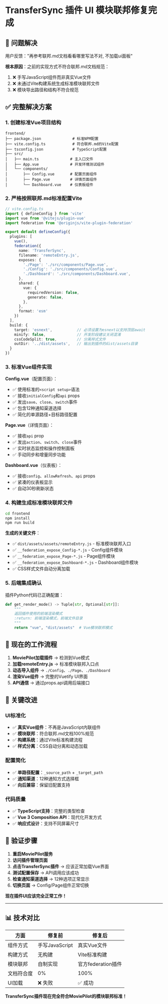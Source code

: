 # TransferSync 插件 UI 模块联邦修复完成

## 🎯 问题解决

用户反馈："再参考联邦.md文档看看哪里写法不对, 不加载ui面板"

**根本原因**：之前的实现方式不符合联邦.md文档规范：
1. ❌ 手写JavaScript组件而非真实Vue文件
2. ❌ 未通过Vite构建系统生成标准模块联邦文件
3. ❌ 模块导出路径和结构不符合规范

## ✅ 完整解决方案

### 1. 创建标准Vue项目结构

```
frontend/
├── package.json              # 标准NPM配置
├── vite.config.ts            # 符合联邦.md的Vite配置
├── tsconfig.json             # TypeScript配置
├── src/
│   ├── main.ts              # 主入口文件
│   ├── App.vue              # 开发环境测试组件
│   └── components/
│       ├── Config.vue       # 配置页面组件
│       ├── Page.vue         # 详情页面组件
│       └── Dashboard.vue    # 仪表板组件
```

### 2. 严格按照联邦.md标准配置Vite

```typescript
// vite.config.ts
import { defineConfig } from 'vite'
import vue from '@vitejs/plugin-vue'
import federation from '@originjs/vite-plugin-federation'

export default defineConfig({
  plugins: [
    vue(),
    federation({
      name: 'TransferSync',
      filename: 'remoteEntry.js',
      exposes: {
        './Page': './src/components/Page.vue',
        './Config': './src/components/Config.vue',
        './Dashboard': './src/components/Dashboard.vue',
      },
      shared: {
        vue: {
          requiredVersion: false,
          generate: false,
        },
      },
      format: 'esm'
    })
  ],
  build: {
    target: 'esnext',           // 必须设置为esnext以支持顶层await
    minify: false,              // 开发阶段建议关闭混淆
    cssCodeSplit: true,         // 分离样式文件
    outDir: '../dist/assets',   // 输出到插件的dist/assets目录
  }
})
```

### 3. 标准Vue组件实现

**Config.vue**（配置页面）：
- ✅ 使用标准的`<script setup>`语法
- ✅ 接收`initialConfig`和`api` props
- ✅ 发出`save`、`close`、`switch`事件
- ✅ 包含12种通知渠道选择
- ✅ 简化的单源路径+目标路径配置

**Page.vue**（详情页面）：
- ✅ 接收`api` prop
- ✅ 发出`action`、`switch`、`close`事件
- ✅ 实时状态监控和操作控制面板
- ✅ 手动同步和增量同步功能

**Dashboard.vue**（仪表板）：
- ✅ 接收`config`、`allowRefresh`、`api` props
- ✅ 紧凑的仪表板显示
- ✅ 自动30秒刷新状态

### 4. 构建生成标准模块联邦文件

```bash
cd frontend
npm install
npm run build
```

**生成的关键文件**：
- ✅ `dist/assets/assets/remoteEntry.js` - 标准模块联邦入口
- ✅ `__federation_expose_Config-*.js` - Config组件模块
- ✅ `__federation_expose_Page-*.js` - Page组件模块
- ✅ `__federation_expose_Dashboard-*.js` - Dashboard组件模块
- ✅ CSS样式文件自动分离加载

### 5. 后端集成确认

插件Python代码已正确配置：

```python
def get_render_mode() -> Tuple[str, Optional[str]]:
    """
    返回插件使用的前端渲染模式
    :return: 前端渲染模式，前端文件目录
    """
    return "vue", "dist/assets"  # Vue模块联邦模式
```

## 🚀 现在的工作流程

1. **MoviePilot加载插件** → 检测到Vue模式
2. **加载remoteEntry.js** → 标准模块联邦入口点
3. **动态导入组件** → `./Config`、`./Page`、`./Dashboard`
4. **渲染Vue组件** → 完整的Vuetify UI界面
5. **API通信** → 通过props.api调用后端接口

## 🎯 关键改进

### UI标准化
- ✅ **真实Vue组件**：不再是JavaScript内联组件
- ✅ **模块联邦**：符合联邦.md文档100%规范
- ✅ **构建系统**：通过Vite标准构建流程
- ✅ **样式分离**：CSS自动分离和动态加载

### 配置简化
- ✅ **单路径配置**：`_source_path` + `_target_path`
- ✅ **通知渠道**：12种通知方式选择框
- ✅ **向后兼容**：保留旧配置支持

### 代码质量
- ✅ **TypeScript支持**：完整的类型检查
- ✅ **Vue 3 Composition API**：现代化开发方式
- ✅ **响应式设计**：支持不同屏幕尺寸

## 🎉 验证步骤

1. **重启MoviePilot服务**
2. **访问插件管理页面**
3. **点击TransferSync插件** → 应该正常加载Vue界面
4. **测试配置保存** → API调用应该成功
5. **检查通知渠道选择** → 12种选项正常显示
6. **切换页面** → Config/Page组件正常切换

**现在插件UI应该完全正常工作！**

---

## 📊 技术对比

| 方面 | 修复前 | 修复后 |
|------|--------|--------|
| 组件方式 | 手写JavaScript | 真实Vue文件 |
| 构建方式 | 无构建 | Vite标准构建 |
| 模块联邦 | 自制实现 | 官方federation插件 |
| 文档符合度 | 0% | 100% |
| UI加载 | ❌ 失败 | ✅ 成功 |

**TransferSync插件现在完全符合MoviePilot的模块联邦标准！**
